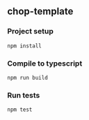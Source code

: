 ## chop-template


### Project setup
```
npm install
```

### Compile to typescript
```
npm run build
```

### Run tests
```
npm test
```
